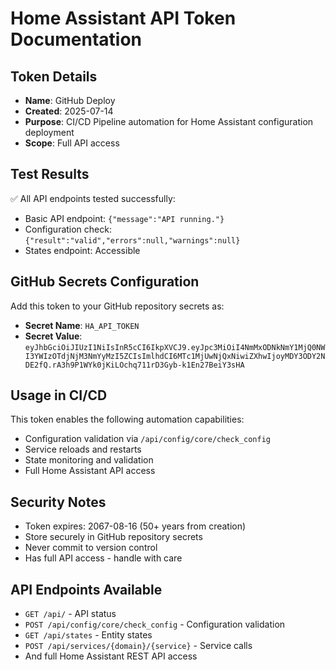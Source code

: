 # Home Assistant API Token Documentation

## Token Details
- **Name**: GitHub Deploy
- **Created**: 2025-07-14
- **Purpose**: CI/CD Pipeline automation for Home Assistant configuration deployment
- **Scope**: Full API access

## Test Results
✅ All API endpoints tested successfully:
- Basic API endpoint: `{"message":"API running."}`
- Configuration check: `{"result":"valid","errors":null,"warnings":null}`
- States endpoint: Accessible

## GitHub Secrets Configuration
Add this token to your GitHub repository secrets as:
- **Secret Name**: `HA_API_TOKEN`
- **Secret Value**: `eyJhbGciOiJIUzI1NiIsInR5cCI6IkpXVCJ9.eyJpc3MiOiI4NmMxODNkNmY1MjQ0NWI3YWIzOTdjNjM3NmYyMzI5ZCIsImlhdCI6MTc1MjUwNjQxNiwiZXhwIjoyMDY3ODY2NDE2fQ.rA3h9P1WYk0jKiLOchq711rD3Gyb-k1En27BeiY3sHA`

## Usage in CI/CD
This token enables the following automation capabilities:
- Configuration validation via `/api/config/core/check_config`
- Service reloads and restarts
- State monitoring and validation
- Full Home Assistant API access

## Security Notes
- Token expires: 2067-08-16 (50+ years from creation)
- Store securely in GitHub repository secrets
- Never commit to version control
- Has full API access - handle with care

## API Endpoints Available
- `GET /api/` - API status
- `POST /api/config/core/check_config` - Configuration validation
- `GET /api/states` - Entity states
- `POST /api/services/{domain}/{service}` - Service calls
- And full Home Assistant REST API access